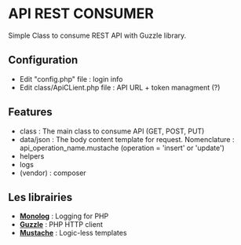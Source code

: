 # API REST CONSUMER
Simple Class to consume REST API with Guzzle library.

## Configuration
- Edit "config.php" file : login info
- Edit class/ApiCLient.php file : API URL + token managment (?)


## Features
- class : The main class to consume API (GET, POST, PUT)
- data/json : The body content template for request. Nomenclature : api_operation_name.mustache (operation = 'insert' or 'update')
- helpers
- logs
- (vendor) : composer

## Les librairies
- **[Monolog](https://github.com/Seldaek/monolog)** : Logging for PHP
- **[Guzzle](https://github.com/guzzle/guzzle)** : PHP HTTP client
- **[Mustache](https://mustache.github.io/)** : Logic-less templates


